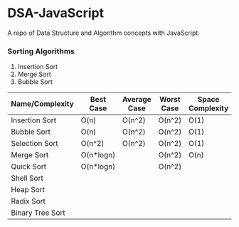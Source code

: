 # DSA-JavaScript
A repo of Data Structure and Algorithm concepts with JavaScript.

### Sorting Algorithms
1. Insertion Sort
2. Merge Sort
3. Bubble Sort

| Name/Complexity  | Best Case | Average Case | Worst Case | Space Complexity |
|------------------|-----------|--------------|------------|------------------|
| Insertion Sort   | O(n)      | O(n^2)       | O(n^2)     | O(1)             |
| Bubble Sort      | O(n)      | O(n^2)       | O(n^2)     | O(1)             |
| Selection Sort   | O(n^2)    | O(n^2)       | O(n^2)     | O(1)             |
| Merge Sort       | O(n*logn) |              | O(n^2)     | O(n)             |
| Quick Sort       | O(n*logn) |              | O(n^2)     |                  |
| Shell Sort       |           |              |            |                  |
| Heap Sort        |           |              |            |                  |
| Radix Sort       |           |              |            |                  |
| Binary Tree Sort |           |              |            |                  |
